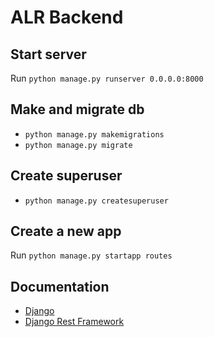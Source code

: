 # ALR Backend

## Start server
Run `python manage.py runserver 0.0.0.0:8000`  

## Make and migrate db
* `python manage.py makemigrations`
* `python manage.py migrate`

## Create superuser
* `python manage.py createsuperuser`

## Create a new app
Run `python manage.py startapp routes`  

## Documentation
* [Django](https://www.djangoproject.com/)
* [Django Rest Framework](https://www.django-rest-framework.org/#)
